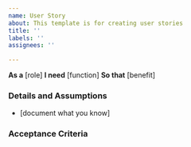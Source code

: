 ```yaml
---
name: User Story
about: This template is for creating user stories
title: ''
labels: ''
assignees: ''

---
```


**As a** [role]
**I need** [function]
**So that** [benefit]

 ### Details and Assumptions
* [document what you know]
   
 ### Acceptance Criteria
